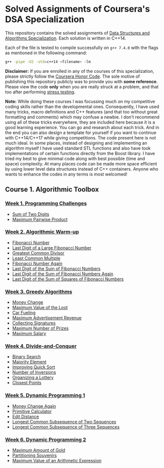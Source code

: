 # Solved Assignments of Coursera's DSA Specialization

This repository contains the solved assignments of [Data Structures and Algorithms Specialization](https://www.coursera.org/specializations/data-structures-algorithms). Each solution is written in C++14.

Each of the file is tested to compile successfully on `g++ 7.4.0` with the flags as mentioned in the following command:

```bash
g++ -pipe -O2 -std=c++14 <filename> -lm
```

**Disclaimer:** If you are enrolled in any of the courses of this specialization, please strictly follow the [Coursera Honor Code](https://learner.coursera.help/hc/en-us/articles/209818863-Coursera-Honor-Code). The sole motive of publishing this repository publicly was to provide you with **some reference**. Please view the code **only** when you are really struck at a problem, and that too after performing [stress testing](https://www.coursera.org/lecture/algorithmic-toolbox/stress-test-implementation-Bskph).

**Note:** While doing these courses I was focussing much on my competitive coding skills rather than the developmental ones. Consequently, I have used many tricks, macro definitions and C++ features (and that too without great formatting and comments) which may confuse a newbie. I don't recommend using all of these tricks everywhere, they are included here because it is a good learning experience. You can go and research about each trick. And in the end you can also design a template for yourself if you want to continue with C++14/C++17 while giving competitions. The code present here is not much ideal. In some places, instead of designing and implementing an algorithm myself I have used standard STL functions and also have took implementations of certain functions directly from the Boost library. I have tried my best to give minimal code along with best possible (time and space) complexity. At many places code can be made more space efficient by using lower level data structures instead of C++ containers. Anyone who wants to enhance the codes in any terms is most welcomed!

## Course 1. Algorithmic Toolbox

### [Week 1. Programming Challenges](/algorithmic_toolbox/programming_challenges/assign.pdf)

- [Sum of Two Digits](/algorithmic_toolbox/programming_challenges/APlusB.cpp)
- [Maximum Pairwise Product](/algorithmic_toolbox/programming_challenges/max_pairwise_product.cpp)

### [Week 2. Algorithmic Warm-up](/algorithmic_toolbox/algorithmic_warmup/assign.pdf)

- [Fibonacci Number](/algorithmic_toolbox/algorithmic_warmup/fibonacci.cpp)
- [Last Digit of a Large Fibonacci Number](/algorithmic_toolbox/algorithmic_warmup/fibonacci_last_digit.cpp)
- [Greatest Common Divisor](/algorithmic_toolbox/algorithmic_warmup/gcd.cpp)
- [Least Common Multiple](/algorithmic_toolbox/algorithmic_warmup/lcm.cpp)
- [Fibonacci Number Again](/algorithmic_toolbox/algorithmic_warmup/fibonacci_huge.cpp)
- [Last Digit of the Sum of Fibonacci Numbers](/algorithmic_toolbox/algorithmic_warmup/fibonacci_sum_last_digit.cpp)
- [Last Digit of the Sum of Fibonacci Numbers Again](/algorithmic_toolbox/algorithmic_warmup/fibonacci_partial_sum.cpp)
- [Last Digit of the Sum of Squares of Fibonacci Numbers](/algorithmic_toolbox/algorithmic_warmup/fibonacci_sum_squares.cpp)

### [Week 3. Greedy Algorithms](/algorithmic_toolbox/greedy_algorithms/assign.pdf)

- [Money Change](/algorithmic_toolbox/greedy_algorithms/change.cpp)
- [Maximum Value of the Loot](/algorithmic_toolbox/greedy_algorithms/fractional_knapsack.cpp)
- [Car Fueling](/algorithmic_toolbox/greedy_algorithms/car_fueling.cpp)
- [Maximum Advertisement Revenue](/algorithmic_toolbox/greedy_algorithms/dot_product.cpp)
- [Collecting Signatures](/algorithmic_toolbox/greedy_algorithms/covering_segments.cpp)
- [Maximum Number of Prizes](/algorithmic_toolbox/greedy_algorithms/different_summands.cpp)
- [Maximum Salary](/algorithmic_toolbox/greedy_algorithms/largest_number.cpp)

### [Week 4. Divide-and-Conquer](/algorithmic_toolbox/divide_and_conquer/assign.pdf)

- [Binary Search](/algorithmic_toolbox/divide_and_conquer/binary_search.cpp)
- [Majority Element](/algorithmic_toolbox/divide_and_conquer/majority_element.cpp)
- [Improving Quick Sort](/algorithmic_toolbox/divide_and_conquer/sorting.cpp)
- [Number of Inversions](/algorithmic_toolbox/divide_and_conquer/inversions.cpp)
- [Organizing a Lottery](/algorithmic_toolbox/divide_and_conquer/points_and_segments.cpp)
- [Closest Points](/algorithmic_toolbox/divide_and_conquer/closest.cpp)

### [Week 5. Dynamic Programming 1](/algorithmic_toolbox/dynamic_programming1/assign.pdf)

- [Money Change Again](/algorithmic_toolbox/dynamic_programming1/change_dp.cpp)
- [Primitive Calculator](/algorithmic_toolbox/dynamic_programming1/primitive_calculator.cpp)
- [Edit Distance](/algorithmic_toolbox/dynamic_programming1/edit_distance.cpp)
- [Longest Common Subsequence of Two Sequences](/algorithmic_toolbox/dynamic_programming1/lcs2.cpp)
- [Longest Common Subsequence of Three Sequences](/algorithmic_toolbox/dynamic_programming1/lcs3.cpp)

### [Week 6. Dynamic Programming 2](/algorithmic_toolbox/dynamic_programming2/assign.pdf)

- [Maximum Amount of Gold](/algorithmic_toolbox/dynamic_programming2/knapsack.cpp)
- [Partitioning Souvenirs](/algorithmic_toolbox/dynamic_programming2/partition3.cpp)
- [Maximum Value of an Arithmetic Expression](/algorithmic_toolbox/dynamic_programming2/placing_parentheses.cpp)
